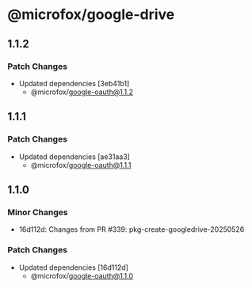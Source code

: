 # @microfox/google-drive

## 1.1.2

### Patch Changes

- Updated dependencies [3eb41b1]
  - @microfox/google-oauth@1.1.2

## 1.1.1

### Patch Changes

- Updated dependencies [ae31aa3]
  - @microfox/google-oauth@1.1.1

## 1.1.0

### Minor Changes

- 16d112d: Changes from PR #339: pkg-create-googledrive-20250526

### Patch Changes

- Updated dependencies [16d112d]
  - @microfox/google-oauth@1.1.0

